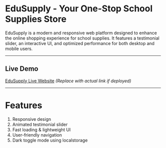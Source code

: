 # EduSupply - Your One-Stop School Supplies Store  

EduSupply is a modern and responsive web platform designed to enhance the online shopping experience for school supplies. It features a testimonial slider, an interactive UI, and optimized performance for both desktop and mobile users.  

---

## Live Demo 
[EduSupply Live Website](#) *(Replace with actual link if deployed)*  

---

# Features  
1. Responsive design  
2. Animated testimonial slider  
3. Fast loading & lightweight UI  
4. User-friendly navigation  
5. Dark toggle mode using localstorage

